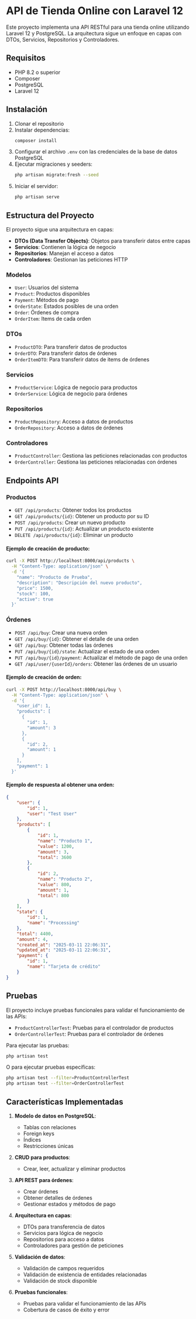 # API de Tienda Online con Laravel 12

Este proyecto implementa una API RESTful para una tienda online utilizando Laravel 12 y PostgreSQL. La arquitectura sigue un enfoque en capas con DTOs, Servicios, Repositorios y Controladores.

## Requisitos

-   PHP 8.2 o superior
-   Composer
-   PostgreSQL
-   Laravel 12

## Instalación

1. Clonar el repositorio
2. Instalar dependencias:
    ```bash
    composer install
    ```
3. Configurar el archivo `.env` con las credenciales de la base de datos PostgreSQL
4. Ejecutar migraciones y seeders:
    ```bash
    php artisan migrate:fresh --seed
    ```
5. Iniciar el servidor:
    ```bash
    php artisan serve
    ```

## Estructura del Proyecto

El proyecto sigue una arquitectura en capas:

-   **DTOs (Data Transfer Objects)**: Objetos para transferir datos entre capas
-   **Servicios**: Contienen la lógica de negocio
-   **Repositorios**: Manejan el acceso a datos
-   **Controladores**: Gestionan las peticiones HTTP

### Modelos

-   `User`: Usuarios del sistema
-   `Product`: Productos disponibles
-   `Payment`: Métodos de pago
-   `OrderState`: Estados posibles de una orden
-   `Order`: Órdenes de compra
-   `OrderItem`: Items de cada orden

### DTOs

-   `ProductDTO`: Para transferir datos de productos
-   `OrderDTO`: Para transferir datos de órdenes
-   `OrderItemDTO`: Para transferir datos de items de órdenes

### Servicios

-   `ProductService`: Lógica de negocio para productos
-   `OrderService`: Lógica de negocio para órdenes

### Repositorios

-   `ProductRepository`: Acceso a datos de productos
-   `OrderRepository`: Acceso a datos de órdenes

### Controladores

-   `ProductController`: Gestiona las peticiones relacionadas con productos
-   `OrderController`: Gestiona las peticiones relacionadas con órdenes

## Endpoints API

### Productos

-   `GET /api/products`: Obtener todos los productos
-   `GET /api/products/{id}`: Obtener un producto por su ID
-   `POST /api/products`: Crear un nuevo producto
-   `PUT /api/products/{id}`: Actualizar un producto existente
-   `DELETE /api/products/{id}`: Eliminar un producto

#### Ejemplo de creación de producto:

```bash
curl -X POST http://localhost:8000/api/products \
  -H "Content-Type: application/json" \
  -d '{
    "name": "Producto de Prueba",
    "description": "Descripción del nuevo producto",
    "price": 1500,
    "stock": 100,
    "active": true
  }'
```

### Órdenes

-   `POST /api/buy`: Crear una nueva orden
-   `GET /api/buy/{id}`: Obtener el detalle de una orden
-   `GET /api/buy`: Obtener todas las órdenes
-   `PUT /api/buy/{id}/state`: Actualizar el estado de una orden
-   `PUT /api/buy/{id}/payment`: Actualizar el método de pago de una orden
-   `GET /api/user/{userId}/orders`: Obtener las órdenes de un usuario

#### Ejemplo de creación de orden:

```bash
curl -X POST http://localhost:8000/api/buy \
  -H "Content-Type: application/json" \
  -d '{
    "user_id": 1,
    "products": [
      {
        "id": 1,
        "amount": 3
      },
      {
        "id": 2,
        "amount": 1
      }
    ],
    "payment": 1
  }'
```

#### Ejemplo de respuesta al obtener una orden:

```json
{
    "user": {
        "id": 1,
        "user": "Test User"
    },
    "products": [
        {
            "id": 1,
            "name": "Producto 1",
            "value": 1200,
            "amount": 3,
            "total": 3600
        },
        {
            "id": 2,
            "name": "Producto 2",
            "value": 800,
            "amount": 1,
            "total": 800
        }
    ],
    "state": {
        "id": 1,
        "name": "Processing"
    },
    "total": 4400,
    "amount": 4,
    "created_at": "2025-03-11 22:06:31",
    "updated_at": "2025-03-11 22:06:31",
    "payment": {
        "id": 1,
        "name": "Tarjeta de crédito"
    }
}
```

## Pruebas

El proyecto incluye pruebas funcionales para validar el funcionamiento de las APIs:

-   `ProductControllerTest`: Pruebas para el controlador de productos
-   `OrderControllerTest`: Pruebas para el controlador de órdenes

Para ejecutar las pruebas:

```bash
php artisan test
```

O para ejecutar pruebas específicas:

```bash
php artisan test --filter=ProductControllerTest
php artisan test --filter=OrderControllerTest
```

## Características Implementadas

1. **Modelo de datos en PostgreSQL**:

    - Tablas con relaciones
    - Foreign keys
    - Índices
    - Restricciones únicas

2. **CRUD para productos**:

    - Crear, leer, actualizar y eliminar productos

3. **API REST para órdenes**:

    - Crear órdenes
    - Obtener detalles de órdenes
    - Gestionar estados y métodos de pago

4. **Arquitectura en capas**:

    - DTOs para transferencia de datos
    - Servicios para lógica de negocio
    - Repositorios para acceso a datos
    - Controladores para gestión de peticiones

5. **Validación de datos**:

    - Validación de campos requeridos
    - Validación de existencia de entidades relacionadas
    - Validación de stock disponible

6. **Pruebas funcionales**:
    - Pruebas para validar el funcionamiento de las APIs
    - Cobertura de casos de éxito y error
